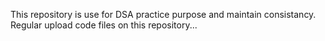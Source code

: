 This repository is use for DSA practice purpose and maintain consistancy. 
Regular upload code files on this repository...
